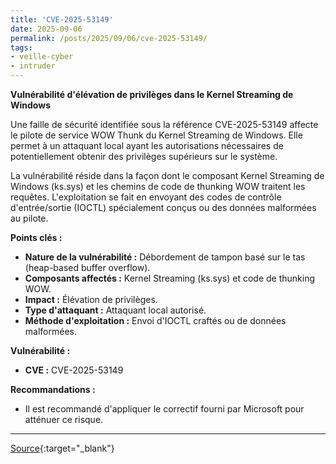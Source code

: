 ```yaml
---
title: 'CVE-2025-53149'
date: 2025-09-06
permalink: /posts/2025/09/06/cve-2025-53149/
tags:
- veille-cyber
- intruder
---
```

**Vulnérabilité d'élévation de privilèges dans le Kernel Streaming de Windows**

Une faille de sécurité identifiée sous la référence CVE-2025-53149 affecte le pilote de service WOW Thunk du Kernel Streaming de Windows. Elle permet à un attaquant local ayant les autorisations nécessaires de potentiellement obtenir des privilèges supérieurs sur le système.

La vulnérabilité réside dans la façon dont le composant Kernel Streaming de Windows (ks.sys) et les chemins de code de thunking WOW traitent les requêtes. L'exploitation se fait en envoyant des codes de contrôle d'entrée/sortie (IOCTL) spécialement conçus ou des données malformées au pilote.

**Points clés :**

*   **Nature de la vulnérabilité :** Débordement de tampon basé sur le tas (heap-based buffer overflow).
*   **Composants affectés :** Kernel Streaming (ks.sys) et code de thunking WOW.
*   **Impact :** Élévation de privilèges.
*   **Type d'attaquant :** Attaquant local autorisé.
*   **Méthode d'exploitation :** Envoi d'IOCTL craftés ou de données malformées.

**Vulnérabilité :**

*   **CVE :** CVE-2025-53149

**Recommandations :**

*   Il est recommandé d'appliquer le correctif fourni par Microsoft pour atténuer ce risque.

---
[Source](https://cvemon.intruder.io/cves/CVE-2025-53149){:target="_blank"}
